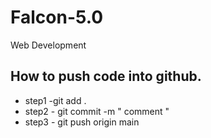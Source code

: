 # Falcon-5.0
Web Development


## How to push code into github.

- step1 -git add .
- step2 - git commit -m " comment "
- step3 - git push origin main